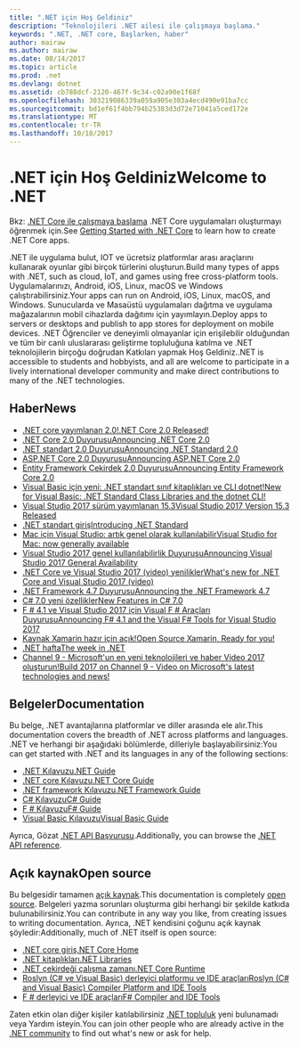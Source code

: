 ```yaml
---
title: ".NET için Hoş Geldiniz"
description: "Teknolojileri .NET ailesi ile çalışmaya başlama."
keywords: ".NET, .NET core, Başlarken, haber"
author: mairaw
ms.author: mairaw
ms.date: 08/14/2017
ms.topic: article
ms.prod: .net
ms.devlang: dotnet
ms.assetid: cb788dcf-2120-467f-9c34-c02a90e1f68f
ms.openlocfilehash: 303219086339a059a905e303a4ecd490e91ba7cc
ms.sourcegitcommit: bd1ef61f4bb794b25383d3d72e71041a5ced172e
ms.translationtype: MT
ms.contentlocale: tr-TR
ms.lasthandoff: 10/18/2017
---
```

# <a name="welcome-to-net"></a><span data-ttu-id="d955e-104">.NET için Hoş Geldiniz</span><span class="sxs-lookup"><span data-stu-id="d955e-104">Welcome to .NET</span></span>

<span data-ttu-id="d955e-105">Bkz: [.NET Core ile çalışmaya başlama](core/get-started.md) .NET Core uygulamaları oluşturmayı öğrenmek için.</span><span class="sxs-lookup"><span data-stu-id="d955e-105">See [Getting Started with .NET Core](core/get-started.md) to learn how to create .NET Core apps.</span></span>

<span data-ttu-id="d955e-106">.NET ile uygulama bulut, IOT ve ücretsiz platformlar arası araçlarını kullanarak oyunlar gibi birçok türlerini oluşturun.</span><span class="sxs-lookup"><span data-stu-id="d955e-106">Build many types of apps with .NET, such as cloud, IoT, and games using free cross-platform tools.</span></span> <span data-ttu-id="d955e-107">Uygulamalarınızı, Android, iOS, Linux, macOS ve Windows çalıştırabilirsiniz.</span><span class="sxs-lookup"><span data-stu-id="d955e-107">Your apps can run on Android, iOS, Linux, macOS, and Windows.</span></span> <span data-ttu-id="d955e-108">Sunucularda ve Masaüstü uygulamaları dağıtma ve uygulama mağazalarının mobil cihazlarda dağıtımı için yayımlayın.</span><span class="sxs-lookup"><span data-stu-id="d955e-108">Deploy apps to servers or desktops and publish to app stores for deployment on mobile devices.</span></span> <span data-ttu-id="d955e-109">.NET Öğrenciler ve deneyimli olmayanlar için erişilebilir olduğundan ve tüm bir canlı uluslararası geliştirme topluluğuna katılma ve .NET teknolojilerin birçoğu doğrudan Katkıları yapmak Hoş Geldiniz.</span><span class="sxs-lookup"><span data-stu-id="d955e-109">.NET is accessible to students and hobbyists, and all are welcome to participate in a lively international developer community and make direct contributions to many of the .NET technologies.</span></span>

## <a name="news"></a><span data-ttu-id="d955e-110">Haber</span><span class="sxs-lookup"><span data-stu-id="d955e-110">News</span></span>

- [<span data-ttu-id="d955e-111">.NET core yayımlanan 2.0!</span><span class="sxs-lookup"><span data-stu-id="d955e-111">.NET Core 2.0 Released!</span></span>](https://channel9.msdn.com/Blogs/dotnet/NET-Core-20-Released)
- [<span data-ttu-id="d955e-112">.NET Core 2.0 Duyurusu</span><span class="sxs-lookup"><span data-stu-id="d955e-112">Announcing .NET Core 2.0</span></span>](https://blogs.msdn.microsoft.com/dotnet/2017/08/14/announcing-net-core-2-0/)
- [<span data-ttu-id="d955e-113">.NET standart 2.0 Duyurusu</span><span class="sxs-lookup"><span data-stu-id="d955e-113">Announcing .NET Standard 2.0</span></span>](https://blogs.msdn.microsoft.com/dotnet/2017/08/14/announcing-net-standard-2-0/)
- [<span data-ttu-id="d955e-114">ASP.NET Core 2.0 Duyurusu</span><span class="sxs-lookup"><span data-stu-id="d955e-114">Announcing ASP.NET Core 2.0</span></span>](https://blogs.msdn.microsoft.com/webdev/2017/08/14/announcing-asp-net-core-2-0/)
- [<span data-ttu-id="d955e-115">Entity Framework Çekirdek 2.0 Duyurusu</span><span class="sxs-lookup"><span data-stu-id="d955e-115">Announcing Entity Framework Core 2.0</span></span>](https://blogs.msdn.microsoft.com/dotnet/2017/08/14/announcing-entity-framework-core-2-0/)
- [<span data-ttu-id="d955e-116">Visual Basic için yeni: .NET standart sınıf kitaplıkları ve CLI dotnet!</span><span class="sxs-lookup"><span data-stu-id="d955e-116">New for Visual Basic: .NET Standard Class Libraries and the dotnet CLI!</span></span>](https://blogs.msdn.microsoft.com/vbteam/2017/08/14/new-for-visual-basic-net-standard-class-libraries-and-the-dotnet-cli/)
- [<span data-ttu-id="d955e-117">Visual Studio 2017 sürüm yayımlanan 15.3</span><span class="sxs-lookup"><span data-stu-id="d955e-117">Visual Studio 2017 Version 15.3 Released</span></span>](https://blogs.msdn.microsoft.com/visualstudio/2017/08/14/visual-studio-2017-version-15-3-released/)
- [<span data-ttu-id="d955e-118">.NET standart giriş</span><span class="sxs-lookup"><span data-stu-id="d955e-118">Introducing .NET Standard</span></span>](https://blogs.msdn.microsoft.com/dotnet/2016/09/26/introducing-net-standard/)
- [<span data-ttu-id="d955e-119">Mac için Visual Studio: artık genel olarak kullanılabilir</span><span class="sxs-lookup"><span data-stu-id="d955e-119">Visual Studio for Mac: now generally available</span></span>](https://blogs.msdn.microsoft.com/visualstudio/2017/05/10/visual-studio-for-mac-now-generally-available/)
- [<span data-ttu-id="d955e-120">Visual Studio 2017 genel kullanılabilirlik Duyurusu</span><span class="sxs-lookup"><span data-stu-id="d955e-120">Announcing Visual Studio 2017 General Availability</span></span>](https://blogs.msdn.microsoft.com/visualstudio/2017/03/07/announcing-visual-studio-2017-general-availability-and-more/)
- [<span data-ttu-id="d955e-121">.NET Core ve Visual Studio 2017 (video) yenilikler</span><span class="sxs-lookup"><span data-stu-id="d955e-121">What's new for .NET Core and Visual Studio 2017 (video)</span></span>](https://channel9.msdn.com/events/Visual-Studio/Visual-Studio-2017-Launch/T108)
- [<span data-ttu-id="d955e-122">.NET Framework 4.7 Duyurusu</span><span class="sxs-lookup"><span data-stu-id="d955e-122">Announcing the .NET Framework 4.7</span></span>](https://blogs.msdn.microsoft.com/dotnet/2017/04/05/announcing-the-net-framework-4-7/)
- [<span data-ttu-id="d955e-123">C# 7.0 yeni özellikler</span><span class="sxs-lookup"><span data-stu-id="d955e-123">New Features in C# 7.0</span></span>](https://blogs.msdn.microsoft.com/dotnet/2017/03/09/new-features-in-c-7-0/)
- [<span data-ttu-id="d955e-124">F # 4.1 ve Visual Studio 2017 için Visual F # Araçları Duyurusu</span><span class="sxs-lookup"><span data-stu-id="d955e-124">Announcing F# 4.1 and the Visual F# Tools for Visual Studio 2017</span></span>](https://blogs.msdn.microsoft.com/dotnet/2017/03/07/announcing-f-4-1-and-the-visual-f-tools-for-visual-studio-2017-2/)
- [<span data-ttu-id="d955e-125">Kaynak Xamarin hazır için açık!</span><span class="sxs-lookup"><span data-stu-id="d955e-125">Open Source Xamarin, Ready for you!</span></span>](https://blog.xamarin.com/live-from-evolve-open-source-xamarin-ready-for-you/)
- [<span data-ttu-id="d955e-126">.NET hafta</span><span class="sxs-lookup"><span data-stu-id="d955e-126">The week in .NET</span></span>](https://blogs.msdn.microsoft.com/dotnet/tag/week-in-net/)
- [<span data-ttu-id="d955e-127">Channel 9 - Microsoft'un en yeni teknolojileri ve haber Video 2017 oluşturun!</span><span class="sxs-lookup"><span data-stu-id="d955e-127">Build 2017 on Channel 9 - Video on Microsoft's latest technologies and news!</span></span>](https://channel9.msdn.com/?wt.mc_id=build_hp#programGuide)

## <a name="documentation"></a><span data-ttu-id="d955e-128">Belgeler</span><span class="sxs-lookup"><span data-stu-id="d955e-128">Documentation</span></span>

<span data-ttu-id="d955e-129">Bu belge, .NET avantajlarına platformlar ve diller arasında ele alır.</span><span class="sxs-lookup"><span data-stu-id="d955e-129">This documentation covers the breadth of .NET across platforms and languages.</span></span>  <span data-ttu-id="d955e-130">.NET ve herhangi bir aşağıdaki bölümlerde, dilleriyle başlayabilirsiniz:</span><span class="sxs-lookup"><span data-stu-id="d955e-130">You can get started with .NET and its languages in any of the following sections:</span></span>

- [<span data-ttu-id="d955e-131">.NET Kılavuzu</span><span class="sxs-lookup"><span data-stu-id="d955e-131">.NET Guide</span></span>](standard/index.md)
- [<span data-ttu-id="d955e-132">.NET core Kılavuzu</span><span class="sxs-lookup"><span data-stu-id="d955e-132">.NET Core Guide</span></span>](core/index.md)
- [<span data-ttu-id="d955e-133">.NET framework Kılavuzu</span><span class="sxs-lookup"><span data-stu-id="d955e-133">.NET Framework Guide</span></span>](framework/index.md)
- [<span data-ttu-id="d955e-134">C# Kılavuzu</span><span class="sxs-lookup"><span data-stu-id="d955e-134">C# Guide</span></span>](csharp/index.md)
- [<span data-ttu-id="d955e-135">F # Kılavuzu</span><span class="sxs-lookup"><span data-stu-id="d955e-135">F# Guide</span></span>](fsharp/index.md)
- [<span data-ttu-id="d955e-136">Visual Basic Kılavuzu</span><span class="sxs-lookup"><span data-stu-id="d955e-136">Visual Basic Guide</span></span>](visual-basic/index.md)

<span data-ttu-id="d955e-137">Ayrıca, Gözat [.NET API Başvurusu](/dotnet/api).</span><span class="sxs-lookup"><span data-stu-id="d955e-137">Additionally, you can browse the [.NET API reference](/dotnet/api).</span></span>

## <a name="open-source"></a><span data-ttu-id="d955e-138">Açık kaynak</span><span class="sxs-lookup"><span data-stu-id="d955e-138">Open source</span></span>

<span data-ttu-id="d955e-139">Bu belgesidir tamamen [açık kaynak](https://github.com/dotnet/docs).</span><span class="sxs-lookup"><span data-stu-id="d955e-139">This documentation is completely [open source](https://github.com/dotnet/docs).</span></span> <span data-ttu-id="d955e-140">Belgeleri yazma sorunları oluşturma gibi herhangi bir şekilde katkıda bulunabilirsiniz.</span><span class="sxs-lookup"><span data-stu-id="d955e-140">You can contribute in any way you like, from creating issues to writing documentation.</span></span>  <span data-ttu-id="d955e-141">Ayrıca, .NET kendisini çoğunu açık kaynak şöyledir:</span><span class="sxs-lookup"><span data-stu-id="d955e-141">Additionally, much of .NET itself is open source:</span></span>

- [<span data-ttu-id="d955e-142">.NET core giriş</span><span class="sxs-lookup"><span data-stu-id="d955e-142">.NET Core Home</span></span>](https://github.com/dotnet/core)
- [<span data-ttu-id="d955e-143">.NET kitaplıkları</span><span class="sxs-lookup"><span data-stu-id="d955e-143">.NET Libraries</span></span>](https://github.com/dotnet/corefx)
- [<span data-ttu-id="d955e-144">.NET çekirdeği çalışma zamanı</span><span class="sxs-lookup"><span data-stu-id="d955e-144">.NET Core Runtime</span></span>](https://github.com/dotnet/coreclr)
- [<span data-ttu-id="d955e-145">Roslyn (C# ve Visual Basic) derleyici platformu ve IDE araçları</span><span class="sxs-lookup"><span data-stu-id="d955e-145">Roslyn (C# and Visual Basic) Compiler Platform and IDE Tools</span></span>](https://github.com/dotnet/roslyn)
- [<span data-ttu-id="d955e-146">F # derleyici ve IDE araçları</span><span class="sxs-lookup"><span data-stu-id="d955e-146">F# Compiler and IDE Tools</span></span>](https://github.com/microsoft/visualfsharp)

<span data-ttu-id="d955e-147">Zaten etkin olan diğer kişiler katılabilirsiniz [.NET topluluk](https://www.microsoft.com/net/community) yeni bulunamadı veya Yardım isteyin.</span><span class="sxs-lookup"><span data-stu-id="d955e-147">You can join other people who are already active in the [.NET community](https://www.microsoft.com/net/community) to find out what's new or ask for help.</span></span>
